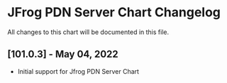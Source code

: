 # JFrog PDN Server Chart Changelog
All changes to this chart will be documented in this file.

## [101.0.3] - May 04, 2022
* Initial support for Jfrog PDN Server Chart
